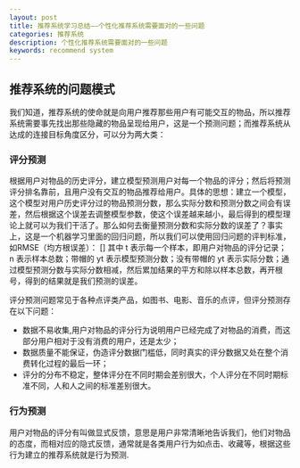 ```yaml
---
layout: post
title: 推荐系统学习总结——个性化推荐系统需要面对的一些问题
categories: 推荐系统
description: 个性化推荐系统需要面对的一些问题
keywords: recommend system
---
```

## 推荐系统的问题模式
我们知道，推荐系统的使命就是向用户推荐那些用户有可能交互的物品，所以推荐系统需要事先找出那些隐藏的物品呈现给用户，这是一个预测问题；而推荐系统从达成的连接目标角度区分，可以分为两大类：
### 评分预测

根据用户对物品的历史评分，建立模型预测用户对每一个物品的评分；然后将预测评分排名靠前，且用户没有交互的物品推荐给用户。具体的思想：建立一个模型，这个模型对用户历史评分过的物品预测分数，那么实际分数和预测分数之间会有误差，然后根据这个误差去调整模型参数，使这个误差越来越小，最后得到的模型理论上就可以为我们干活了。那么如何去衡量预测分数和实际分数的误差了？事实上，这是一个机器学习里面的回归问题，所以我们可以使用回归问题的评判标准，如RMSE（均方根误差）：
[]
其中 t 表示每一个样本，即用户对物品的评分记录； n 表示样本总数；带帽的 yt 表示模型预测分数；没有带帽的 yt 表示实际分数；通过模型预测分数与实际分数相减，然后累加结果的平方和除以样本总数，再开根号，得到的结果就是我们预测的误差。

评分预测问题常见于各种点评类产品，如图书、电影、音乐的点评，但评分预测存在以下问题：
 * 数据不易收集,用户对物品的评分行为说明用户已经完成了对物品的消费，而这部分用户相对于没有消费的用户，还是太少；
 * 数据质量不能保证，伪造评分数据门槛低，同时真实的评分数据又处在整个消费转化过程的最后一环；
 * 评分的分布不稳定，整体评分在不同时期会差别很大，个人评分在不同时期标准不同，人和人之间的标准差别很大。

### 行为预测

用户对物品的评分有叫做显式反馈，意思是用户非常清晰地告诉我们，他们对物品的态度，而相对应的隐式反馈，通常就是各类用户行为如点击、收藏等，根据这些行为建立的推荐系统就是行为预测.
 
